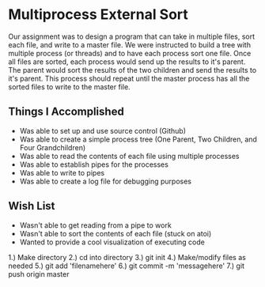 Multiprocess External Sort
===========================

Our assignment was to design a program that can take in multiple files, sort each file, and write to a master file. We were instructed to build a tree with multiple process (or threads) and to have each process sort one file. Once all files are sorted, each process would send up the results to it's parent. The parent would sort the results of the two children and send the results to it's parent. This process should repeat until the master process has all the sorted files to write to the master file.

Things I Accomplished
---------------------
* Was able to set up and use source control (Github)
* Was able to create a simple process tree (One Parent, Two Children, and Four Grandchildren)
* Was able to read the contents of each file using multiple processes
* Was able to establish pipes for the processes
* Was able to write to pipes
* Was able to create a log file for debugging purposes

Wish List
---------
* Wasn't able to get reading from a pipe to work
* Wasn't able to sort the contents of each file (stuck on atoi)
* Wanted to provide a cool visualization of executing code


1.) Make directory
2.) cd into directory
3.) git init
4.) Make/modify files as needed
5.) git add 'filenamehere'
6.) git commit -m 'messagehere'
7.) git push origin master
